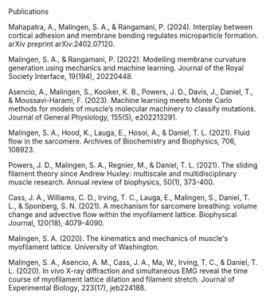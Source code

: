 Publications

Mahapatra, A., Malingen, S. A., & Rangamani, P. (2024). Interplay between cortical adhesion and membrane bending regulates microparticle formation. arXiv preprint arXiv:2402.07120.

Malingen, S. A., & Rangamani, P. (2022). Modelling membrane curvature generation using mechanics and machine learning. Journal of the Royal Society Interface, 19(194), 20220448.

Asencio, A., Malingen, S., Kooiker, K. B., Powers, J. D., Davis, J., Daniel, T., & Moussavi-Harami, F. (2023). Machine learning meets Monte Carlo methods for models of muscle’s molecular machinery to classify mutations. Journal of General Physiology, 155(5), e202213291.

Malingen, S. A., Hood, K., Lauga, E., Hosoi, A., & Daniel, T. L. (2021). Fluid flow in the sarcomere. Archives of Biochemistry and Biophysics, 706, 108923.

Powers, J. D., Malingen, S. A., Regnier, M., & Daniel, T. L. (2021). The sliding filament theory since Andrew Huxley: multiscale and multidisciplinary muscle research. Annual review of biophysics, 50(1), 373-400.

Cass, J. A., Williams, C. D., Irving, T. C., Lauga, E., Malingen, S., Daniel, T. L., & Sponberg, S. N. (2021). A mechanism for sarcomere breathing: volume change and advective flow within the myofilament lattice. Biophysical Journal, 120(18), 4079-4090.

Malingen, S. A. (2020). The kinematics and mechanics of muscle's myofilament lattice. University of Washington.

Malingen, S. A., Asencio, A. M., Cass, J. A., Ma, W., Irving, T. C., & Daniel, T. L. (2020). In vivo X-ray diffraction and simultaneous EMG reveal the time course of myofilament lattice dilation and filament stretch. Journal of Experimental Biology, 223(17), jeb224188.
